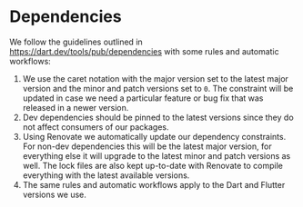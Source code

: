 # Dependencies

We follow the guidelines outlined in https://dart.dev/tools/pub/dependencies with some rules and automatic workflows:
1. We use the caret notation with the major version set to the latest major version and the minor and patch versions set to `0`. The constraint will be updated in case we need a particular feature or bug fix that was released in a newer version.
2. Dev dependencies should be pinned to the latest versions since they do not affect consumers of our packages.
3. Using Renovate we automatically update our dependency constraints. For non-dev dependencies this will be the latest major version, for everything else it will upgrade to the latest minor and patch versions as well. The lock files are also kept up-to-date with Renovate to compile everything with the latest available versions.
4. The same rules and automatic workflows apply to the Dart and Flutter versions we use.
